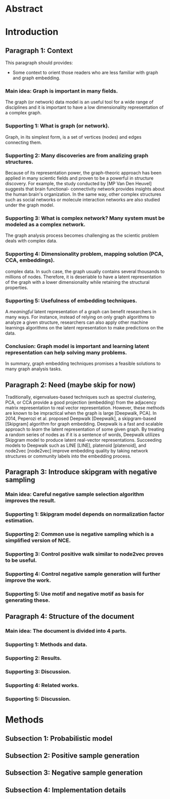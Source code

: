 # Abstract

# Introduction

## Paragraph 1: Context

This paragraph should provides:
- Some context to orient those readers who are less familiar 
with graph and graph embedding.

### Main idea: Graph is important in many fields.

The graph (or network) data model is an useful tool for a wide 
range of disciplines and it is important to have a low dimensionality 
representation of a complex graph.

### Supporting 1: What is graph (or network).

Graph, in its simplest form, is a set of vertices (nodes) and edges
connecting them. 

### Supporting 2: Many discoveries are from analizing graph structures.

Because of its representation power, the graph-theoric approach has been applied
in many scientic fields and proven to be a powerful in structure discovery. For
example, the study conducted by [MP Van Den Heuvel] suggests that brain functional-
connectivity network provides insights about the human brain's organization. In the
same way, other complex structures such as social networks or molecule interaction 
networks are also studied under the graph model.

### Supporting 3: What is complex network? Many system must be modeled as a complex network.

The graph analysis process becomes challenging as the scientic problem deals with
complex data.

### Supporting 4: Dimensionality problem, mapping solution (PCA, CCA, embeddings).

complex data. In such case, the graph usually contains several thousands to millions
of nodes. Therefore, it is deseriable to have a latent representation of the
graph with a lower dimensionality while retaining the structural properties.

### Supporting 5: Usefulness of embedding techniques.

A *meaningful* latent representation of a graph can benefit researchers
in many ways. For instance, instead of relying on only graph algorithms to analyze
a given structure, researchers can also apply other machine learnings algorithms on
the latent representation to make predictions on the data.

### Conclusion: Graph model is important and learning latent representation can help solving many problems.

In summary, graph embedding techniques promises a feasible solutions to many graph analysis tasks.

## Paragraph 2: Need (maybe skip for now)

Traditionally, eigenvalues-based techniques such as spectral clustering, PCA, or CCA
provide a good projection (embedding) from the adjacency matrix representation to real vector
representation. However, these methods are known to be impractical when the graph
is large [Deepwalk, PCA]. In 2014, Peperozi et al. proposed Deepwalk [Deepwalk], 
a skipgram-based [Skipgram] algorithm for graph embedding. Deepwalk is a fast and
scalable approach to *learn* the latent representation of some given graph. By treating
a random series of nodes as if it is a sentence of words, Deepwalk utilizes Skipgram model to
produce latent real-vector representations. Succeeding models to Deepwalk such as LINE [LINE], 
platenoid [platenoid], and node2vec [node2vec] improve embedding quality by 
taking network structures or community labels into the embedding process. 

## Paragraph 3: Introduce skipgram with negative sampling

### Main idea: Careful negative sample selection algorithm improves the result.

### Supporting 1: Skipgram model depends on normalization factor estimation.

### Supporting 2: Common use is negative sampling which is a simplified version of NCE.

### Supporting 3: Control positive walk similar to node2vec proves to be useful.

### Supporting 4: Control negative sample generation will further improve the work.

### Supporting 5: Use motif and negative motif as basis for generating these.

## Paragraph 4: Structure of the document

### Main idea: The document is divided into 4 parts.

### Supporting 1: Methods and data.

### Supporting 2: Results.

### Supporting 3: Discussion.

### Supporting 4: Related works.

### Supporting 5: Discussion.

# Methods

## Subsection 1: Probabilistic model

## Subsection 2: Positive sample generation

## Subsection 3: Negative sample generation

## Subsection 4: Implementation details
